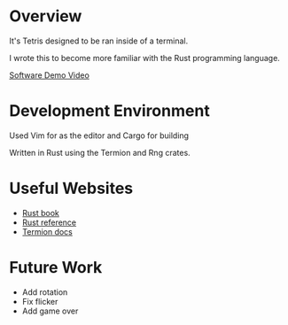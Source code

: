 # Overview

It's Tetris designed to be ran inside of a terminal.

I wrote this to become more familiar with the Rust programming language.

[Software Demo Video](http://youtube.com)

# Development Environment

Used Vim for as the editor and Cargo for building

Written in Rust using the Termion and Rng crates.

# Useful Websites

* [Rust book](https://doc.rust-lang.org/book/)
* [Rust reference](https://doc.rust-lang.org/std/index.html)
* [Termion docs](https://docs.rs/termion/1.5.6/termion/)

# Future Work

* Add rotation
* Fix flicker
* Add game over